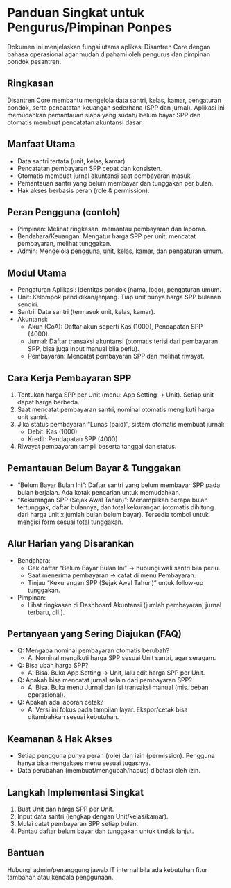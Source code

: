Panduan Singkat untuk Pengurus/Pimpinan Ponpes
=============================================

Dokumen ini menjelaskan fungsi utama aplikasi Disantren Core dengan bahasa operasional agar mudah dipahami oleh pengurus dan pimpinan pondok pesantren.

Ringkasan
---------
Disantren Core membantu mengelola data santri, kelas, kamar, pengaturan pondok, serta pencatatan keuangan sederhana (SPP dan jurnal). Aplikasi ini memudahkan pemantauan siapa yang sudah/ belum bayar SPP dan otomatis membuat pencatatan akuntansi dasar.

Manfaat Utama
-------------
- Data santri tertata (unit, kelas, kamar).
- Pencatatan pembayaran SPP cepat dan konsisten.
- Otomatis membuat jurnal akuntansi saat pembayaran masuk.
- Pemantauan santri yang belum membayar dan tunggakan per bulan.
- Hak akses berbasis peran (role & permission).

Peran Pengguna (contoh)
-----------------------
- Pimpinan: Melihat ringkasan, memantau pembayaran dan laporan.
- Bendahara/Keuangan: Mengatur harga SPP per unit, mencatat pembayaran, melihat tunggakan.
- Admin: Mengelola pengguna, unit, kelas, kamar, dan pengaturan umum.

Modul Utama
-----------
- Pengaturan Aplikasi: Identitas pondok (nama, logo), pengaturan umum.
- Unit: Kelompok pendidikan/jenjang. Tiap unit punya harga SPP bulanan sendiri.
- Santri: Data santri (termasuk unit, kelas, kamar).
- Akuntansi:
  - Akun (CoA): Daftar akun seperti Kas (1000), Pendapatan SPP (4000).
  - Jurnal: Daftar transaksi akuntansi (otomatis terisi dari pembayaran SPP, bisa juga input manual bila perlu).
  - Pembayaran: Mencatat pembayaran SPP dan melihat riwayat.

Cara Kerja Pembayaran SPP
-------------------------
1) Tentukan harga SPP per Unit (menu: App Setting → Unit). Setiap unit dapat harga berbeda.
2) Saat mencatat pembayaran santri, nominal otomatis mengikuti harga unit santri.
3) Jika status pembayaran “Lunas (paid)”, sistem otomatis membuat jurnal:
   - Debit: Kas (1000)
   - Kredit: Pendapatan SPP (4000)
4) Riwayat pembayaran tampil beserta tanggal dan status.

Pemantauan Belum Bayar & Tunggakan
----------------------------------
- “Belum Bayar Bulan Ini”: Daftar santri yang belum membayar SPP pada bulan berjalan. Ada kotak pencarian untuk memudahkan.
- “Kekurangan SPP (Sejak Awal Tahun)”: Menampilkan berapa bulan tertunggak, daftar bulannya, dan total kekurangan (otomatis dihitung dari harga unit x jumlah bulan belum bayar). Tersedia tombol untuk mengisi form sesuai total tunggakan.

Alur Harian yang Disarankan
---------------------------
- Bendahara:
  - Cek daftar “Belum Bayar Bulan Ini” → hubungi wali santri bila perlu.
  - Saat menerima pembayaran → catat di menu Pembayaran.
  - Tinjau “Kekurangan SPP (Sejak Awal Tahun)” untuk follow-up tunggakan.
- Pimpinan:
  - Lihat ringkasan di Dashboard Akuntansi (jumlah pembayaran, jurnal terbaru, dll.).

Pertanyaan yang Sering Diajukan (FAQ)
-------------------------------------
- Q: Mengapa nominal pembayaran otomatis berubah?
  - A: Nominal mengikuti harga SPP sesuai Unit santri, agar seragam.
- Q: Bisa ubah harga SPP?
  - A: Bisa. Buka App Setting → Unit, lalu edit harga SPP per Unit.
- Q: Apakah bisa mencatat jurnal selain dari pembayaran SPP?
  - A: Bisa. Buka menu Jurnal dan isi transaksi manual (mis. beban operasional).
- Q: Apakah ada laporan cetak?
  - A: Versi ini fokus pada tampilan layar. Ekspor/cetak bisa ditambahkan sesuai kebutuhan.

Keamanan & Hak Akses
--------------------
- Setiap pengguna punya peran (role) dan izin (permission). Pengguna hanya bisa mengakses menu sesuai tugasnya.
- Data perubahan (membuat/mengubah/hapus) dibatasi oleh izin.

Langkah Implementasi Singkat
----------------------------
1) Buat Unit dan harga SPP per Unit.
2) Input data santri (lengkap dengan Unit/kelas/kamar).
3) Mulai catat pembayaran SPP setiap bulan.
4) Pantau daftar belum bayar dan tunggakan untuk tindak lanjut.

Bantuan
-------
Hubungi admin/penanggung jawab IT internal bila ada kebutuhan fitur tambahan atau kendala penggunaan.
